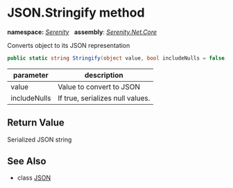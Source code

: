 # JSON.Stringify method
**namespace:** *[Serenity](../../README.md#serenity-namespace)*   **assembly**: *[Serenity.Net.Core](../../README.md)*

Converts object to its JSON representation

```csharp
public static string Stringify(object value, bool includeNulls = false)
```

| parameter | description |
| --- | --- |
| value | Value to convert to JSON |
| includeNulls | If true, serializes null values. |

## Return Value

Serialized JSON string

## See Also

* class [JSON](../JSON.md)
